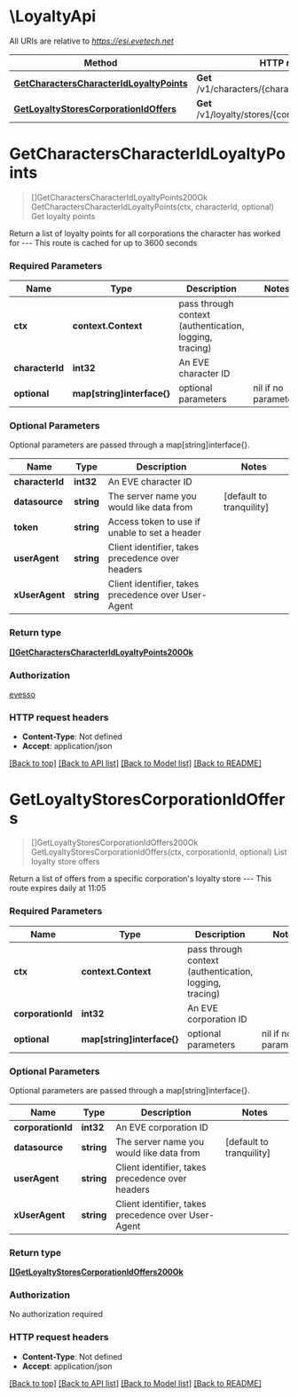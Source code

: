 # \LoyaltyApi

All URIs are relative to *https://esi.evetech.net*

Method | HTTP request | Description
------------- | ------------- | -------------
[**GetCharactersCharacterIdLoyaltyPoints**](LoyaltyApi.md#GetCharactersCharacterIdLoyaltyPoints) | **Get** /v1/characters/{character_id}/loyalty/points/ | Get loyalty points
[**GetLoyaltyStoresCorporationIdOffers**](LoyaltyApi.md#GetLoyaltyStoresCorporationIdOffers) | **Get** /v1/loyalty/stores/{corporation_id}/offers/ | List loyalty store offers


# **GetCharactersCharacterIdLoyaltyPoints**
> []GetCharactersCharacterIdLoyaltyPoints200Ok GetCharactersCharacterIdLoyaltyPoints(ctx, characterId, optional)
Get loyalty points

Return a list of loyalty points for all corporations the character has worked for  ---  This route is cached for up to 3600 seconds

### Required Parameters

Name | Type | Description  | Notes
------------- | ------------- | ------------- | -------------
 **ctx** | **context.Context** | pass through context (authentication, logging, tracing)
  **characterId** | **int32**| An EVE character ID | 
 **optional** | **map[string]interface{}** | optional parameters | nil if no parameters

### Optional Parameters
Optional parameters are passed through a map[string]interface{}.

Name | Type | Description  | Notes
------------- | ------------- | ------------- | -------------
 **characterId** | **int32**| An EVE character ID | 
 **datasource** | **string**| The server name you would like data from | [default to tranquility]
 **token** | **string**| Access token to use if unable to set a header | 
 **userAgent** | **string**| Client identifier, takes precedence over headers | 
 **xUserAgent** | **string**| Client identifier, takes precedence over User-Agent | 

### Return type

[**[]GetCharactersCharacterIdLoyaltyPoints200Ok**](get_characters_character_id_loyalty_points_200_ok.md)

### Authorization

[evesso](../README.md#evesso)

### HTTP request headers

 - **Content-Type**: Not defined
 - **Accept**: application/json

[[Back to top]](#) [[Back to API list]](../README.md#documentation-for-api-endpoints) [[Back to Model list]](../README.md#documentation-for-models) [[Back to README]](../README.md)

# **GetLoyaltyStoresCorporationIdOffers**
> []GetLoyaltyStoresCorporationIdOffers200Ok GetLoyaltyStoresCorporationIdOffers(ctx, corporationId, optional)
List loyalty store offers

Return a list of offers from a specific corporation's loyalty store  ---  This route expires daily at 11:05

### Required Parameters

Name | Type | Description  | Notes
------------- | ------------- | ------------- | -------------
 **ctx** | **context.Context** | pass through context (authentication, logging, tracing)
  **corporationId** | **int32**| An EVE corporation ID | 
 **optional** | **map[string]interface{}** | optional parameters | nil if no parameters

### Optional Parameters
Optional parameters are passed through a map[string]interface{}.

Name | Type | Description  | Notes
------------- | ------------- | ------------- | -------------
 **corporationId** | **int32**| An EVE corporation ID | 
 **datasource** | **string**| The server name you would like data from | [default to tranquility]
 **userAgent** | **string**| Client identifier, takes precedence over headers | 
 **xUserAgent** | **string**| Client identifier, takes precedence over User-Agent | 

### Return type

[**[]GetLoyaltyStoresCorporationIdOffers200Ok**](get_loyalty_stores_corporation_id_offers_200_ok.md)

### Authorization

No authorization required

### HTTP request headers

 - **Content-Type**: Not defined
 - **Accept**: application/json

[[Back to top]](#) [[Back to API list]](../README.md#documentation-for-api-endpoints) [[Back to Model list]](../README.md#documentation-for-models) [[Back to README]](../README.md)

